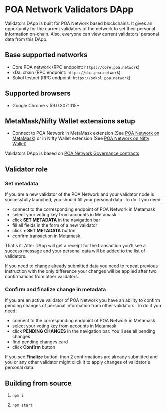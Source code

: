 # POA Network Validators DApp

Validators DApp is built for POA Network based blockchains. It gives an opportunity for the current validators of the network to set their personal information on-chain. Also, everyone can view current validators' personal data from this DApp.

## Base supported networks

- Core POA network (RPC endpoint: `https://core.poa.network`)
- xDai chain (RPC endpoint: `https://dai.poa.network`)
- Sokol testnet (RPC endpoint: `https://sokol.poa.network`)

## Supported browsers

* Google Chrome v 59.0.3071.115+

## MetaMask/Nifty Wallet extensions setup

* Connect to POA Network in MetaMask extension (See [POA Network on MetaMask](https://github.com/poanetwork/wiki/wiki/POA-Network-on-MetaMask)) or in Nifty Wallet extension (See [POA Network on Nifty Wallet](https://github.com/poanetwork/wiki/wiki/POA-Network-on-Nifty-Wallet))

Validators DApp is based on [POA Network Governance contracts](https://github.com/poanetwork/poa-network-consensus-contracts)

## Validator role

### Set metadata
If you are a new validator of the POA Network and your validator node is successfully launched, you should fill your personal data. To do it you need:
- connect to the corresponding endpoint of POA Network in Metamask
- select your voting key from accounts in Metamask
- click **SET METADATA** in the navigation bar
- fill all fields in the form of a new validator
- click **+ SET METADATA** button
- confirm transaction in Metamask.

That's it. After DApp will get a receipt for the transaction you'll see a success message and your personal data will be added to the list of validators.

If you need to change already submitted data you need to repeat previous instruction with the only difference your changes will be applied after two confirmations from other validators.

### Confirm and finalize change in metadata
If you are an active validator of POA Network you have an ability to confirm pending changes of personal information from other validators. To do it you need:
- connect to the corresponding endpoint of POA Network in Metamask
- select your voting key from accounts in Metamask
- click **PENDING CHANGES** in the navigation bar. You'll see all pending changes
- find pending changes card
- click **Confirm** button

If you see **Finalize** button, then 2 confirmations are already submitted and you or any other validator might click it to apply changes of validator's personal data.

## Building from source

1) `npm i`

2) `npm start`
